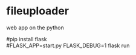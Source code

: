 # fileuploader
web app on the python


#pip install flask<br>
#FLASK_APP=start.py FLASK_DEBUG=1 flask run
